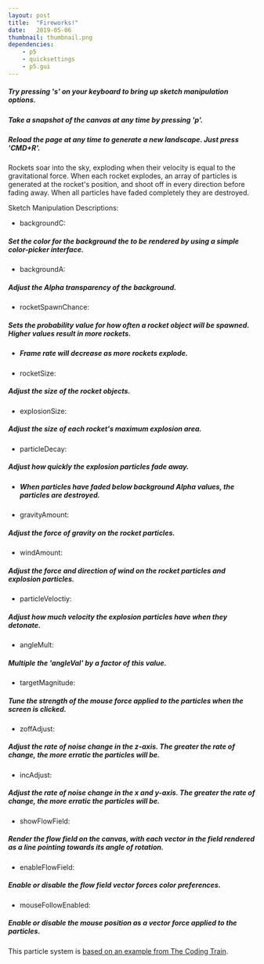 ```yaml
---
layout: post
title:  "Fireworks!"
date:   2019-05-06
thumbnail: thumbnail.png
dependencies:
    - p5
    - quicksettings
    - p5.gui
---
```


##### Try pressing ***'s'*** on your keyboard to bring up sketch manipulation options.

##### Take a snapshot of the canvas at any time by pressing ***'p'***.

##### Reload the page at any time to generate a new landscape. Just press 'CMD+R'.

<!-- {%highlight html %}
<div id="sketch-holder">
  <script type="text/javascript" src="sketch/sketch.js"></script>
</div>
{% endhighlight %} -->


<div id="sketch-holder">
    <script type="text/javascript" src="sketch/sketch.js"></script>
    <script type="text/javascript" src="sketch/firework.js"></script>
    <script type="text/javascript" src="sketch/particle.js"></script>
</div>

Rockets soar into the sky, exploding when their velocity is equal to the gravitational force. When each rocket explodes, an array of particles is generated at the rocket's position, and shoot off in every direction before fading away. When all particles have faded completely they are destroyed.

Sketch Manipulation Descriptions:
- backgroundC:
##### Set the color for the background the to be rendered by using a simple color-picker interface.

- backgroundA:
##### Adjust the Alpha transparency of the background.

- rocketSpawnChance:
##### Sets the probability value for how often a rocket object will be spawned. Higher values result in more rockets.
  - ##### Frame rate will decrease as more rockets explode.

- rocketSize:
##### Adjust the size of the rocket objects.

- explosionSize:
##### Adjust the size of each rocket's maximum explosion area.

- particleDecay:
##### Adjust how quickly the explosion particles fade away.
  - ##### When particles have faded below background Alpha values, the particles are destroyed.

- gravityAmount:
##### Adjust the force of gravity on the rocket particles.

- windAmount:
##### Adjust the force and direction of wind on the rocket particles and explosion particles.

- particleVeloctiy:
##### Adjust how much velocity the explosion particles have when they detonate.

- angleMult:
##### Multiple the 'angleVal' by a factor of this value.

- targetMagnitude:
##### Tune the strength of the mouse force applied to the particles when the screen is clicked.

- zoffAdjust:
##### Adjust the rate of noise change in the z-axis. The greater the rate of change, the more erratic the particles will be.

- incAdjust:
##### Adjust the rate of noise change in the x and y-axis. The greater the rate of change, the more erratic the particles will be.

- showFlowField:
##### Render the flow field on the canvas, with each vector in the field rendered as a line pointing towards its angle of rotation.

- enableFlowField:
##### Enable or disable the flow field vector forces color preferences.

- mouseFollowEnabled:
##### Enable or disable the mouse position as a vector force applied to the particles.

This particle system is [based on an example from The Coding Train](https://thecodingtrain.com/CodingChallenges/027-fireworks.html).
